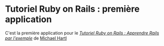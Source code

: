 # Tutoriel Ruby on Rails : première application
C'est la première application pour le
[*Tutoriel Ruby on Rails : Apprendre Rails par l'exemple*](http://railstutorial.org/)
de [Michael Hartl](http://michaelhartl.com/)